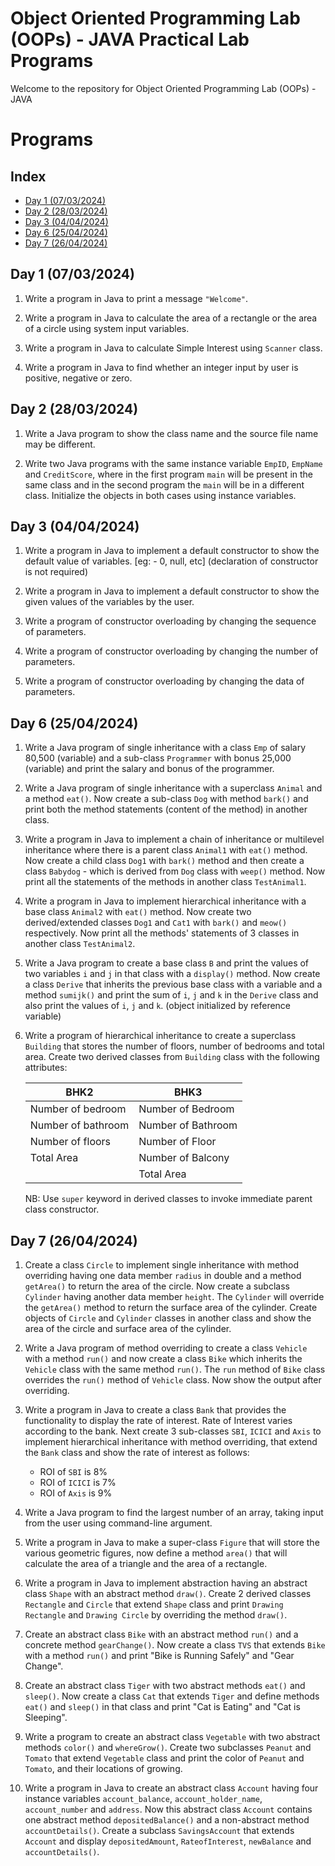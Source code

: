 # Object Oriented Programming Lab (OOPs) - JAVA Practical Lab Programs
Welcome to the repository for Object Oriented Programming Lab (OOPs) - JAVA

# Programs

## Index
- [Day 1 (07/03/2024)](#day-1-07032024)
- [Day 2 (28/03/2024)](#day-2-28032024)
- [Day 3 (04/04/2024)](#day-3-04042024)
- [Day 6 (25/04/2024)](#day-6-25042024)
- [Day 7 (26/04/2024)](#day-7-26042024)


## Day 1 (07/03/2024)

1. Write a program in Java to print a message ```"Welcome"```.

2. Write a program in Java to calculate the area of a rectangle or the area of a circle using system input variables.

3. Write a program in Java to calculate Simple Interest using ```Scanner``` class.

4. Write a program in Java to find whether an integer input by user is positive, negative or zero.

## Day 2 (28/03/2024)

1. Write a Java program to show the class name and the source file name may be different.

2. Write two Java programs with the same instance variable ```EmpID```, ```EmpName``` and ```CreditScore```, where in the first program ```main``` will be present in the same class and in the second program the ```main``` will be in a different class. Initialize the objects in both cases using instance variables.

## Day 3 (04/04/2024)

1. Write a program in Java to implement a default constructor to show the default value of variables. [eg: - 0, null, etc] (declaration of constructor is not required)

2. Write a program in Java to implement a default constructor to show the given values of the variables by the user.

3. Write a program of constructor overloading by changing the sequence of parameters.

4. Write a program of constructor overloading by changing the number of parameters.

5. Write a program of constructor overloading by changing the data of parameters.

## Day 6 (25/04/2024)

1. Write a Java program of single inheritance with a class ```Emp``` of salary 80,500 (variable) and a sub-class ```Programmer``` with bonus 25,000 (variable) and print the salary and bonus of the programmer.

2. Write a Java program of single inheritance with a superclass ```Animal``` and a method ```eat()```. Now create a sub-class ```Dog``` with method ```bark()``` and print both the method statements (content of the method) in another class.

3. Write a program in Java to implement a chain of inheritance or multilevel inheritance where there is a parent class ```Animal1``` with ```eat()``` method. Now create a child class ```Dog1``` with ```bark()``` method and then create a class ```Babydog``` - which is derived from ```Dog``` class with ```weep()``` method. Now print all the statements of the methods in another class ```TestAnimal1```.

4. Write a program in Java to implement hierarchical inheritance with a base class ```Animal2``` with ```eat()``` method. Now create two derived/extended classes ```Dog1``` and ```Cat1``` with ```bark()``` and ```meow()``` respectively. Now print all the methods' statements of 3 classes in another class ```TestAnimal2```.

5. Write a Java program to create a base class ```B``` and print the values of two variables ```i``` and ```j``` in that class with a ```display()``` method. Now create a class ```Derive``` that inherits the previous base class with a variable and a method ```sumijk()``` and print the sum of ```i```, ```j``` and ```k``` in the ```Derive``` class and also print the values of ```i```, ```j``` and ```k```. (object initialized by reference variable)

6. Write a program of hierarchical inheritance to create a superclass ```Building``` that stores the number of floors, number of bedrooms and total area. Create two derived classes from ```Building``` class with the following attributes:
   
    | **BHK2**              | **BHK3**              |
    |-----------------------|-----------------------|
    | Number of bedroom | Number of Bedroom     |
    | Number of bathroom | Number of Bathroom    |
    | Number of floors  | Number of Floor       |
    | Total Area       | Number of Balcony     |
    |                  | Total Area            |

    NB: Use ```super``` keyword in derived classes to invoke immediate parent class constructor.

## Day 7 (26/04/2024)

1. Create a class ```Circle``` to implement single inheritance with method overriding having one data member ```radius``` in double and a method ```getArea()``` to return the area of the circle. Now create a subclass ```Cylinder``` having another data member ```height```. The ```Cylinder``` will override the ```getArea()``` method to return the surface area of the cylinder. Create objects of ```Circle``` and ```Cylinder``` classes in another class and show the area of the circle and surface area of the cylinder.

2. Write a Java program of method overriding to create a class ```Vehicle``` with a method ```run()``` and now create a class ```Bike``` which inherits the ```Vehicle``` class with the same method ```run()```. The ```run``` method of ```Bike``` class overrides the ```run()``` method of ```Vehicle``` class. Now show the output after overriding.

3. Write a program in Java to create a class ```Bank``` that provides the functionality to display the rate of interest. Rate of Interest varies according to the bank. Next create 3 sub-classes ```SBI```, ```ICICI``` and ```Axis``` to implement hierarchical inheritance with method overriding, that extend the ```Bank``` class and show the rate of interest as follows:
    - ROI of ```SBI``` is 8%
    - ROI of ```ICICI``` is 7%
    - ROI of ```Axis``` is 9%

4. Write a Java program to find the largest number of an array, taking input from the user using command-line argument.

5. Write a program in Java to make a super-class ```Figure``` that will store the various geometric figures, now define a method ```area()``` that will calculate the area of a triangle and the area of a rectangle.

6. Write a program in Java to implement abstraction having an abstract class ```Shape``` with an abstract method ```draw()```. Create 2 derived classes ```Rectangle``` and ```Circle``` that extend ```Shape``` class and print ```Drawing Rectangle``` and ```Drawing Circle``` by overriding the method ```draw()```.

7. Create an abstract class ```Bike``` with an abstract method ```run()``` and a concrete method ```gearChange()```. Now create a class ```TVS``` that extends ```Bike``` with a method ```run()``` and print "Bike is Running Safely" and "Gear Change".

8. Create an abstract class ```Tiger``` with two abstract methods ```eat()``` and ```sleep()```. Now create a class ```Cat``` that extends ```Tiger``` and define methods ```eat()``` and ```sleep()``` in that class and print "Cat is Eating" and "Cat is Sleeping".

9. Write a program to create an abstract class ```Vegetable``` with two abstract methods ```color()``` and ```whereGrow()```. Create two subclasses ```Peanut``` and ```Tomato``` that extend ```Vegetable``` class and print the color of ```Peanut``` and ```Tomato```, and their locations of growing.

10. Write a program in Java to create an abstract class ```Account``` having four instance variables ```account_balance```, ```account_holder_name```, ```account_number``` and ```address```. Now this abstract class ```Account``` contains one abstract method ```depositedBalance()``` and a non-abstract method ```accountDetails()```. Create a subclass ```SavingsAccount``` that extends ```Account``` and display ```depositedAmount```, ```RateofInterest```, ```newBalance``` and ```accountDetails()```.

